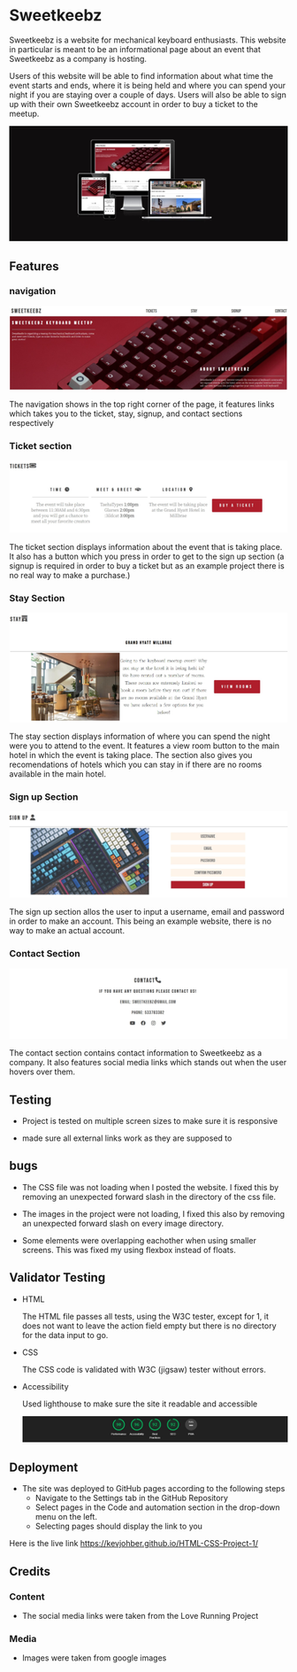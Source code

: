 # Sweetkeebz

Sweetkeebz is a website for mechanical keyboard enthusiasts. This website in particular is meant to be an informational page about an event that Sweetkeebz as a company is hosting. 

Users of this website will be able to find information about what time the event starts and ends, where it is being held and where you can spend your night if you are staying over a couple of days. Users will also be able to sign up with their own Sweetkeebz account in order to buy a ticket to the meetup.

<img src="assets/images/am-i-responsive.jpg">

## Features

### navigation

<img src="assets/images/navigation.jpg">

The navigation shows in the top right corner of the page, it features links which takes you to the ticket, stay, signup, and contact sections respectively

### Ticket section

<img src="assets/images/ticket-section.jpg">

The ticket section displays information about the event that is taking place. It also has a button which you press in order to get to the sign up section (a signup is required in order to buy a ticket but as an example project there is no real way to make a purchase.)

### Stay Section

<img src="assets/images/stay-section.jpg">

The stay section displays information of where you can spend the night were you to attend to the event. It features a view room button to the main hotel in which the event is taking place. The section also gives you recomendations of hotels which you can stay in if there are no rooms available in the main hotel. 

### Sign up Section

<img src="assets/images/sign-up-section.jpg">

The sign up section allos the user to input a username, email and password in order to make an account. This being an example website, there is no way to make an actual account. 

### Contact Section

<img src="assets/images/contact-section.jpg">

The contact section contains contact information to Sweetkeebz as a company. It also features social media links which stands out when the user hovers over them. 

## Testing

* Project is tested on multiple screen sizes to make sure it is responsive

* made sure all external links work as they are supposed to

## bugs

* The CSS file was not loading when I posted the website. I fixed this by removing an unexpected forward slash in the directory of the css file.

* The images in the project were not loading, I fixed this also by removing an unexpected forward slash on every image directory.

* Some elements were overlapping eachother when using smaller screens. This was fixed my using flexbox instead of floats.


## Validator Testing

* HTML 

    The HTML file passes all tests, using the W3C tester, except for 1, it does not want to leave the action field empty but there is no directory for the data input to go.

* CSS 

    The CSS code is validated with W3C (jigsaw) tester without errors.

* Accessibility

    Used lighthouse to make sure the site it readable and accessible

    <img src="assets/images/Accessability.jpg">

## Deployment

* The site was deployed to GitHub pages according to the following steps 
    * Navigate to the Settings tab in the GitHub Repository
    * Select pages in the Code and automation section in the drop-down menu on the left.
    * Selecting pages should display the link to you

Here is the live link https://kevjohber.github.io/HTML-CSS-Project-1/

## Credits

### Content
* The social media links were taken from the Love Running Project

### Media
* Images were taken from google images
